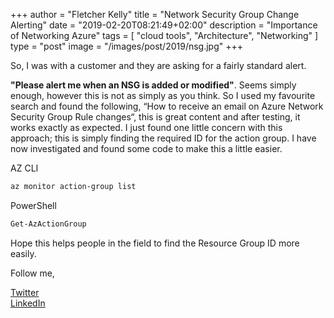 +++
author = "Fletcher Kelly"
title = "Network Security Group Change Alerting"
date = "2019-02-20T08:21:49+02:00"
description = "Importance of Networking Azure"
tags = [
    "cloud tools",
    "Architecture",
    "Networking"
]
type = "post"
image = "/images/post/2019/nsg.jpg"
+++

<!-- CANBEPUBLISHED -->

So, I was with a customer and they are asking for a fairly standard alert.  

**"Please alert me when an NSG is added or modified"**. Seems simply enough, however this is not as simply as you think. So I used my favourite search and found the following, “How to receive an email on Azure Network Security Group Rule changes“, this is great content and after testing, it works exactly as expected. I just found one little concern with this approach; this is simply finding the required ID for the action group. I have now investigated and found some code to make this a little easier.

AZ CLI

```bash
az monitor action-group list
```

PowerShell

```powershell
Get-AzActionGroup
```

Hope this helps people in the field to find the Resource Group ID more easily.

Follow me,

[Twitter](https://www.twitter.com/fskelly)  
[LinkedIn](https://linkedin.com/in/fletcherkelly)
